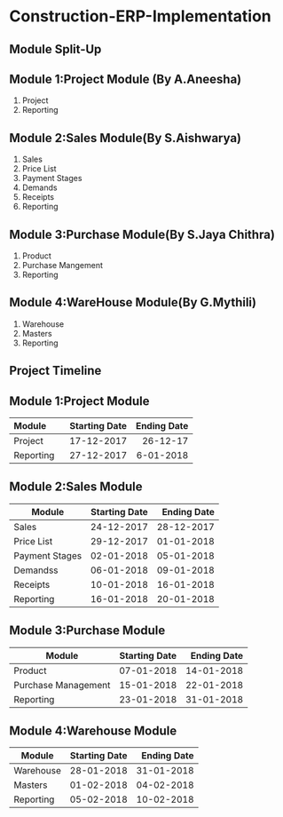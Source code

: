 # Construction-ERP-Implementation
## Module Split-Up
## Module 1:Project Module (By A.Aneesha)
1. Project
2. Reporting
## Module 2:Sales Module(By S.Aishwarya)
1. Sales
2. Price List
3. Payment Stages
4. Demands
5. Receipts
6. Reporting
## Module 3:Purchase Module(By S.Jaya Chithra)
1. Product
2. Purchase Mangement
3. Reporting
## Module 4:WareHouse Module(By G.Mythili)
1. Warehouse
2. Masters
3. Reporting




## Project Timeline
## Module 1:Project Module
| Module        | Starting Date | Ending Date  |
| ------------- |:-------------:| ------------:|
| Project       | 17-12-2017    |  26-12-17    |
| Reporting     | 27-12-2017    |  6-01-2018   |


## Module 2:Sales Module
| Module        | Starting Date  | Ending Date  |
| ------------- |:--------------:| ------------:|
| Sales         | 24-12-2017     | 28-12-2017   |
| Price List    | 29-12-2017     | 01-01-2018   |
| Payment Stages| 02-01-2018     | 05-01-2018   |
| Demandss      | 06-01-2018     | 09-01-2018   |
| Receipts      | 10-01-2018     | 16-01-2018   |
| Reporting     | 16-01-2018     | 20-01-2018   |


## Module 3:Purchase Module
| Module             | Starting Date  | Ending Date  |
| ------------------ |:--------------:| ------------:|
| Product            | 07-01-2018     | 14-01-2018   |
| Purchase Management| 15-01-2018     | 22-01-2018   |
| Reporting          | 23-01-2018     | 31-01-2018   |


## Module 4:Warehouse Module
| Module        | Starting Date  | Ending Date  |
| ------------- |:--------------:| ------------:|
| Warehouse     | 28-01-2018     | 31-01-2018   |
| Masters       | 01-02-2018     | 04-02-2018   |
| Reporting     | 05-02-2018     | 10-02-2018   |



